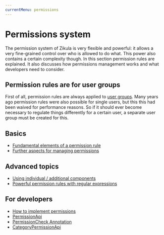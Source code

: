 ```yaml
---
currentMenu: permissions
---
```

# Permissions system

The permission system of Zikula is very flexible and powerful: it allows a very fine-grained control over who is allowed to do what. This power also contains a certain complexity though. In this section permission rules are explained. It also discusses how permissions management works and what developers need to consider.

## Permission rules are for user groups

First of all, permission rules are always applied to [user groups](../Groups/README.md). Many years ago permission rules were also possible for single users, but this this had been waived for performance reasons. So if it should ever become necessary to regulate things differently for a certain user, a separate user group must be created for this.

## Basics

- [Fundamental elements of a permission rule](Elements.md)
- [Further aspects for managing permissions](Management.md)

## Advanced topics

- [Using individual / additional components](IndividualRules.md)
- [Powerful permission rules with regular expressions](RegularExpressions.md)

## For developers

- [How to implement permissions](Dev/Implementation.md)
- [PermissionApi](Dev/PermissionApi.md)
- [PermissionCheck Annotation](Dev/PermissionCheckAnnotation.md)
- [CategoryPermissionApi](../Integration/Categories/Dev/CategoryPermissionApi.md)
